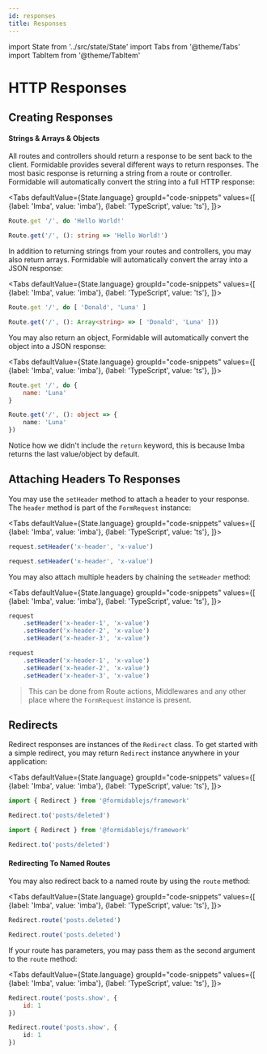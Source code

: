 ```yaml
---
id: responses
title: Responses
---
```


import State from '../src/state/State'
import Tabs from '@theme/Tabs'
import TabItem from '@theme/TabItem'

# HTTP Responses

## Creating Responses

#### Strings & Arrays & Objects

All routes and controllers should return a response to be sent back to the client. Formidable provides several different ways to return responses. The most basic response is returning a string from a route or controller. Formidable will automatically convert the string into a full HTTP response:

<Tabs
    defaultValue={State.language}
	groupId="code-snippets"
    values={[
        {label: 'Imba', value: 'imba'},
        {label: 'TypeScript', value: 'ts'},
    ]}>
<TabItem value="imba">

```js showLineNumbers
Route.get '/', do 'Hello World!'
```

</TabItem>
<TabItem value="ts">

```ts showLineNumbers
Route.get('/', (): string => 'Hello World!')
```

</TabItem>
</Tabs>

In addition to returning strings from your routes and controllers, you may also return arrays. Formidable will automatically convert the array into a JSON response:

<Tabs
    defaultValue={State.language}
	groupId="code-snippets"
    values={[
        {label: 'Imba', value: 'imba'},
        {label: 'TypeScript', value: 'ts'},
    ]}>
<TabItem value="imba">

```js showLineNumbers
Route.get '/', do [ 'Donald', 'Luna' ]
```

</TabItem>
<TabItem value="ts">

```ts showLineNumbers
Route.get('/', (): Array<string> => [ 'Donald', 'Luna' ]))
```

</TabItem>
</Tabs>

You may also return an object, Formidable will automatically convert the object into a JSON response:

<Tabs
    defaultValue={State.language}
	groupId="code-snippets"
    values={[
        {label: 'Imba', value: 'imba'},
        {label: 'TypeScript', value: 'ts'},
    ]}>
<TabItem value="imba">

```js showLineNumbers
Route.get '/', do {
	name: 'Luna'
}
```

</TabItem>
<TabItem value="ts">

```ts showLineNumbers
Route.get('/', (): object => {
	name: 'Luna'
})
```

</TabItem>
</Tabs>

Notice how we didn't include the `return` keyword, this is because Imba returns the last value/object by default.

## Attaching Headers To Responses

You may use the `setHeader` method to attach a header to your response. The `header` method is part of the `FormRequest` instance:

<Tabs
    defaultValue={State.language}
	groupId="code-snippets"
    values={[
        {label: 'Imba', value: 'imba'},
        {label: 'TypeScript', value: 'ts'},
    ]}>
<TabItem value="imba">

```js showLineNumbers
request.setHeader('x-header', 'x-value')
```

</TabItem>
<TabItem value="ts">

```ts showLineNumbers
request.setHeader('x-header', 'x-value')
```

</TabItem>
</Tabs>

You may also attach multiple headers by chaining the `setHeader` method:

<Tabs
    defaultValue={State.language}
	groupId="code-snippets"
    values={[
        {label: 'Imba', value: 'imba'},
        {label: 'TypeScript', value: 'ts'},
    ]}>
<TabItem value="imba">

```js showLineNumbers
request
	.setHeader('x-header-1', 'x-value')
	.setHeader('x-header-2', 'x-value')
	.setHeader('x-header-3', 'x-value')
```

</TabItem>
<TabItem value="ts">

```ts showLineNumbers
request
	.setHeader('x-header-1', 'x-value')
	.setHeader('x-header-2', 'x-value')
	.setHeader('x-header-3', 'x-value')
```

</TabItem>
</Tabs>

> This can be done from Route actions, Middlewares and any other place where the `FormRequest` instance is present.

## Redirects

Redirect responses are instances of the `Redirect` class. To get started with a simple redirect, you may return `Redirect` instance anywhere in your application:

<Tabs
    defaultValue={State.language}
	groupId="code-snippets"
    values={[
        {label: 'Imba', value: 'imba'},
        {label: 'TypeScript', value: 'ts'},
    ]}>
<TabItem value="imba">

```js showLineNumbers
import { Redirect } from '@formidablejs/framework'

Redirect.to('posts/deleted')
```

</TabItem>
<TabItem value="ts">

```ts showLineNumbers
import { Redirect } from '@formidablejs/framework'

Redirect.to('posts/deleted')
```

</TabItem>
</Tabs>

#### Redirecting To Named Routes

You may also redirect back to a named route by using the `route` method:

<Tabs
    defaultValue={State.language}
	groupId="code-snippets"
    values={[
        {label: 'Imba', value: 'imba'},
        {label: 'TypeScript', value: 'ts'},
    ]}>
<TabItem value="imba">

```js showLineNumbers
Redirect.route('posts.deleted')
```

</TabItem>
<TabItem value="ts">

```ts showLineNumbers
Redirect.route('posts.deleted')
```

</TabItem>
</Tabs>

If your route has parameters, you may pass them as the second argument to the `route` method:

<Tabs
    defaultValue={State.language}
	groupId="code-snippets"
    values={[
        {label: 'Imba', value: 'imba'},
        {label: 'TypeScript', value: 'ts'},
    ]}>
<TabItem value="imba">

```js showLineNumbers
Redirect.route('posts.show', {
	id: 1
})
```

</TabItem>
<TabItem value="ts">

```ts showLineNumbers
Redirect.route('posts.show', {
	id: 1
})
```

</TabItem>
</Tabs>
